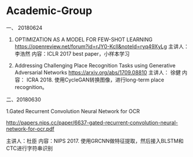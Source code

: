 # Academic-Group

一、 20180624

1. OPTIMIZATION AS A MODEL FOR FEW-SHOT LEARNING
https://openreview.net/forum?id=rJY0-Kcll&noteId=ryq49XyLg
主讲人：李浩然
内容：ICLR 2017 best paper，小样本学习
   
2. Addressing Challenging Place Recognition Tasks using Generative Adversarial Networks
https://arxiv.org/abs/1709.08810
主讲人： 徐健
内容： ICRA 2018. 使用CycleGAN转换图像，进行long-term place recognition。

二、20180630

1.Gated Recurrent Convolution Neural Network for OCR

http://papers.nips.cc/paper/6637-gated-recurrent-convolution-neural-network-for-ocr.pdf

主讲人：杜臣
内容：NIPS 2017.  使用GRCNN做特征提取，然后接入BLSTM和CTC进行字符串识别
 

